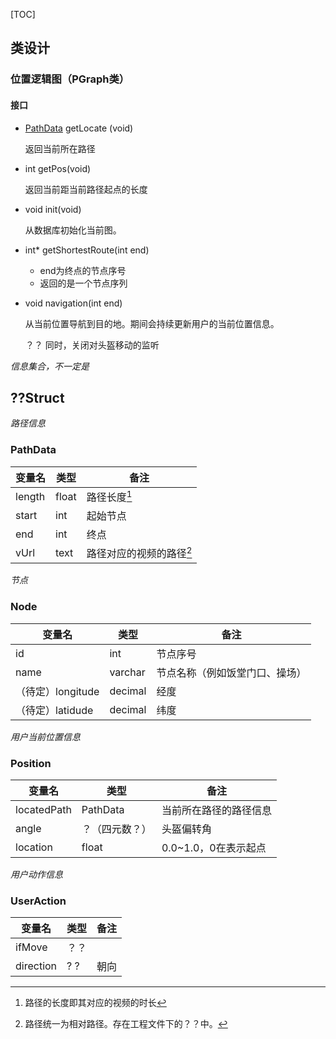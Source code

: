 [TOC]

## 类设计

### 位置逻辑图（PGraph类）

#### 接口

* [PathData](####PathData) getLocate (void)

  返回当前所在路径

* int getPos(void)

  返回当前距当前路径起点的长度

* void init(void)

  从数据库初始化当前图。

* int* getShortestRoute(int end)

  * end为终点的节点序号
  * 返回的是一个节点序列

* void navigation(int end)

  从当前位置导航到目的地。期间会持续更新用户的当前位置信息。

  ？？ 同时，关闭对头盔移动的监听





*信息集合，不一定是*

## ??Struct

*路径信息*

### PathData

| 变量名 | 类型  | 备注                      |
| ------ | ----- | ------------------------- |
| length | float | 路径长度[^1]              |
| start  | int   | 起始节点                  |
| end    | int   | 终点                      |
| vUrl   | text  | 路径对应的视频的路径[^ 2] |

[^1]: 路径的长度即其对应的视频的时长

[^2 ]: 路径统一为相对路径。存在工程文件下的？？中。



*节点*

### Node

| 变量名            | 类型    | 备注                           |
| ----------------- | ------- | ------------------------------ |
| id                | int     | 节点序号                       |
| name              | varchar | 节点名称（例如饭堂门口、操场） |
| （待定）longitude | decimal | 经度                           |
| （待定）latidude  | decimal | 纬度                           |



*用户当前位置信息*

### Position

| 变量名      | 类型           | 备注                   |
| ----------- | -------------- | ---------------------- |
| locatedPath | PathData       | 当前所在路径的路径信息 |
| angle       | ？（四元数？） | 头盔偏转角             |
| location    | float          | 0.0~1.0，0在表示起点   |



*用户动作信息*

### UserAction

| 变量名    | 类型 | 备注 |
| --------- | ---- | ---- |
| ifMove    | ？？ |      |
| direction | ? ?  | 朝向 |





